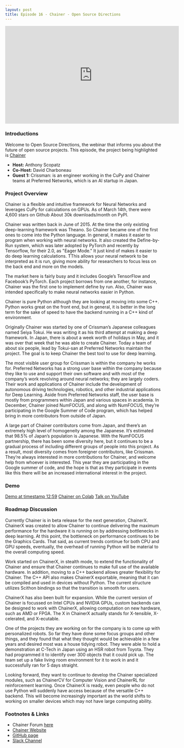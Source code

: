```yaml
---
layout: post
title: Episode 16 - Chainer - Open Source Directions
---
```


<iframe width="560" height="315" src="https://www.youtube.com/embed/IMiQin-S6ME" frameborder="0" allow="accelerometer; autoplay; encrypted-media; gyroscope; picture-in-picture" allowfullscreen></iframe>

### Introductions

Welcome to Open Source Directions, the webinar that informs you about the future of open source projects.
This episode, the project being highlighted is [Chainer](https://chainer.org/)

* **Host:** Anthony Scopatz
* **Co-Host:** David Charboneau
* **Guest 1:** Crissman: is an engineer working in the CuPy and Chainer teams at Preferred Networks, which is an AI startup in Japan.

### Project Overview

Chainer is a flexible and intuitive framework for Neural Networks and leverages CuPy for calculations on GPUs.  As of March 14th, there were 4,600 stars on Github About 30k downloads/month on PyPI.  

Chainer was written back in June of 2015.  At the time the only existing deep-learning framework was Theano.  So Chainer became one of the first ones to come into the Python language.  In general, it makes it easier to program when working with neural networks. It also created the Define-by-Run system, which was later adopted by PyTorch and recently by Tensorflow, for their 2.0, as "Eager Mode." It just kind of makes it easier to do deep learning calculations. TThis allows your neural network to be interpreted as it is run, giving more ability for researchers to focus less on the back end and more on the models. 

The market here is fairly busy and it includes Google’s TensorFlow and Facebook’s PyTorch.  Each project borrows from one another, for instance, Chainer was the first one to implement define by run.  Also, Chainer was intended specifically to make neural networks easier in Python. 

Chainer is pure Python although they are looking at moving into some C++.   Python works great on the front end, but in general, it is better in the long term for the sake of speed to have the backend running in a C++ kind of environment. 

Originally Chainer was started by one of Crissman’s Japanese colleagues named Seiya Tokui.  He was writing it as his third attempt at making a deep framework.  In Japan, there is about a week worth of holidays in May, and it was over that week that he was able to create Chainer.  Today a team of about six people, lead by Tokui-san at Preferred Networks maintain the project.  The goal is to keep Chainer the best tool to use for deep learning.  

The most visible user group for Crissman is within the company he works for.  Preferred Networks has a strong user base within the company because they like to use and support their own software and with most of the company’s work revolving around neural networks; they are largely coders. Their work and applications of Chainer include the development of autonomous driving technologies, robotics, and other industrial applications for Deep Learning. Aside from Preferred Networks staff, the user base is mostly from programmers within Japan and various spaces in academia. In December, Chainer joined NumFOCUS, and along with NumFOCUS, they’re participating in the Google Summer of Code program, which has helped bring in more contributors from outside of Japan.

A large part of Chainer contributors come from Japan, and there’s an extremely high level of homogeneity among the Japanese. It’s estimated that 98.5% of Japan’s population is Japanese. With the NumFOCUS partnership, there has been some diversity here, but it continues to be a gradual process of including different groups of people into this project.  As a result, most diversity comes from foreigner contributors, like Crissman. They’re always interested in more contributions for Chainer, and welcome help from whoever is interested.  This year they are participating in the Google summer of code, and the hope is that as they participate in events like this there will be an increased international interest in the project.


### Demo

[Demo at timestamp 12:59](https://youtu.be/IMiQin-S6ME?t=779)
[Chainer on Colab](https://colab.research.google.com/drive/1qK4I__mXH3RkRt_DFJOIARxnmjwtchl8)
[Talk on YouTube](https://www.youtube.com/watch?v=5xDhNpPyBv4)

### Roadmap Discussion

Currently Chainer is in beta release for the next generation, ChainerX. ChainerX was created to allow Chainer to continue delivering the maximum performance for the hardware it is running on by addressing bottlenecks in deep learning. At this point, the bottleneck on performance continues to be the Graphics Cards. That said, as current trends continue for both CPU and GPU speeds, eventually, the overhead of running Python will be material to the overall computing speed.

Work started on ChainerX, in stealth mode, to extend the functionality of Chainer and ensure that Chainer continues to make full use of the available hardware.  In addition, moving to a C++ backend allows greater flexibility for Chainer. The C++ API also makes ChainerX exportable, meaning that it can be compiled and used in devices without Python.  The current structure utilizes Scithon bindings so that the transition is smooth for users.  

ChainerX has also been built for expansion. While the current version of Chainer is focussed on Intel CPUs and NVIDIA GPUs, custom backends can be designed to work with ChainerX, allowing computation on new hardware, such as AMD or FPGA.  The X in ChainerX actually stands for X-tensible, X-celerated, and X-ecutable.  

One of the projects they are working on for the company is to come up with personalized robots.  So far they have done some focus groups and other things, and they found that what they thought would be achievable in a few years and desired most was a house tidying robot.  They were able to hold a demonstration at C-Tech in Japan using an HSR robot from Toyota.  They had programmed it to identify over 300 objects that it could pick up.  The team set up a fake living room environment for it to work in and it successfully ran for 5 days straight.  

Looking forward, they want to continue to develop the Chainer specialized modules, such as ChainerCV for Computer Vision and ChainerRL for reinforcement learning.  Once ChainerX is ready, even people who do not use Python will suddenly have access because of the versatile C++ backend.  This will become increasingly important as the world shifts to working on smaller devices which may not have large computing ability.  

### Footnotes & Links

* Chainer Forum [here](https://groups.google.com/forum/#!forum/chainer)
* [Chainer Website](https://chainer.org/)
* [GitHub page](https://github.com/chainer/chainer)
* [Slack Channel](https://bit.ly/join-chainer-slack)

